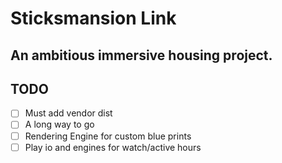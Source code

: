 # Sticksmansion <a src="https://sticksmansion.godaddysites.com/"> Link </a>
An ambitious immersive housing project.
---




## TODO

- [ ] Must add vendor dist
- [ ] A long way to go
- [ ] Rendering Engine for custom blue prints
- [ ] Play io and engines for watch/active hours
